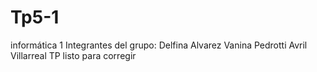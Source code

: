 # Tp5-1
informática 1 
Integrantes del grupo:
Delfina Alvarez
Vanina Pedrotti
Avril Villarreal
TP listo para corregir
